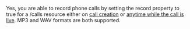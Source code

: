Yes, you are able to record phone calls by setting the record property to true for a /calls resource either on [call creation](http://dev.bandwidth.com/ap-docs/methods/calls/postCalls.html) or [anytime while the call is live](http://dev.bandwidth.com/ap-docs/methods/calls/postCallsCallId.html). MP3 and WAV formats are both supported.